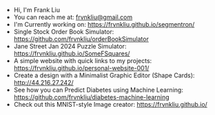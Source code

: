 - Hi, I'm Frank Liu
- You can reach me at: frvnkliu@gmail.com
- I'm Currently working on: https://frvnkliu.github.io/segmentron/
- Single Stock Order Book Simulator: https://github.com/frvnkliu/orderBookSimulator
- Jane Street Jan 2024 Puzzle Simulator: https://frvnkliu.github.io/SomeFSquares/
- A simple website with quick links to my projects: https://frvnkliu.github.io/personal-website-001/
- Create a design with a Minimalist Graphic Editor (Shape Cards): http://44.216.27.242/
- See how you can Predict Diabetes using Machine Learning: https://github.com/frvnkliu/diabetes-machine-learning
- Check out this MNIST-style Image creator: https://frvnkliu.github.io/

<!--
**frvnkliu/frvnkliu** is a ✨ _special_ ✨ repository because its `README.md` (this file) appears on your GitHub profile.

Here are some ideas to get you started:

- 🔭 I’m currently working on ...
- 🌱 I’m currently learning ...
- 👯 I’m looking to collaborate on ...
- 🤔 I’m looking for help with ...
- 💬 Ask me about ...
- 📫 How to reach me: ...
- 😄 Pronouns: ...
- ⚡ Fun fact: ...
-->
